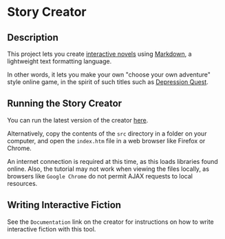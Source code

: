# Story Creator

## Description

This project lets you create 
[interactive novels](https://en.wikipedia.org/wiki/Interactive_novel)
using [Markdown](https://en.wikipedia.org/wiki/Markdown), a lightweight 
text formatting language.

In other words, it lets you make your own "choose your own adventure" 
style online game, in the spirit of such titles such as
[Depression Quest](http://www.depressionquest.com/).

## Running the Story Creator

You can run the latest version of the creator 
[here](https://rawgit.com/maelys-mcardle/interactive-story-creator/master/src/index.htm).

Alternatively, copy  the contents of the `src` directory in a folder 
on your computer, and open the `index.htm` file in a web browser like 
Firefox or Chrome. 

An internet connection is required at this time, as this loads 
libraries found online. Also, the tutorial may not work when viewing
the files locally, as browsers like `Google Chrome` do not permit AJAX 
requests to local resources.

## Writing Interactive Fiction

See the `Documentation` link on the creator for instructions on how to
write interactive fiction with this tool.
